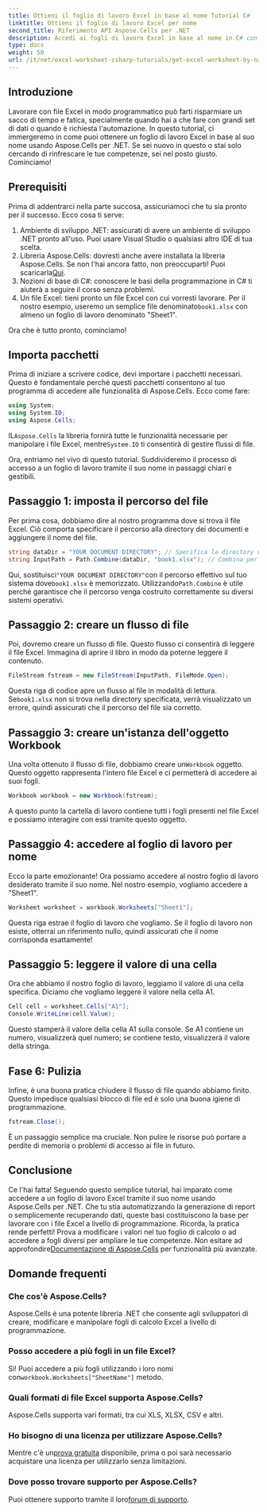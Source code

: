 ```yaml
---
title: Ottieni il foglio di lavoro Excel in base al nome Tutorial C#
linktitle: Ottieni il foglio di lavoro Excel per nome
second_title: Riferimento API Aspose.Cells per .NET
description: Accedi ai fogli di lavoro Excel in base al nome in C# con una guida dettagliata, utilizzando Aspose.Cells per .NET per una migliore efficienza del codice.
type: docs
weight: 50
url: /it/net/excel-worksheet-csharp-tutorials/get-excel-worksheet-by-name-csharp-tutorial/
---
```

## Introduzione

Lavorare con file Excel in modo programmatico può farti risparmiare un sacco di tempo e fatica, specialmente quando hai a che fare con grandi set di dati o quando è richiesta l'automazione. In questo tutorial, ci immergeremo in come puoi ottenere un foglio di lavoro Excel in base al suo nome usando Aspose.Cells per .NET. Se sei nuovo in questo o stai solo cercando di rinfrescare le tue competenze, sei nel posto giusto. Cominciamo!

## Prerequisiti

Prima di addentrarci nella parte succosa, assicuriamoci che tu sia pronto per il successo. Ecco cosa ti serve:

1. Ambiente di sviluppo .NET: assicurati di avere un ambiente di sviluppo .NET pronto all'uso. Puoi usare Visual Studio o qualsiasi altro IDE di tua scelta.
2.  Libreria Aspose.Cells: dovresti anche avere installata la libreria Aspose.Cells. Se non l'hai ancora fatto, non preoccuparti! Puoi scaricarla[Qui](https://releases.aspose.com/cells/net/).
3. Nozioni di base di C#: conoscere le basi della programmazione in C# ti aiuterà a seguire il corso senza problemi.
4. Un file Excel: tieni pronto un file Excel con cui vorresti lavorare. Per il nostro esempio, useremo un semplice file denominato`book1.xlsx` con almeno un foglio di lavoro denominato "Sheet1".

Ora che è tutto pronto, cominciamo!

## Importa pacchetti

Prima di iniziare a scrivere codice, devi importare i pacchetti necessari. Questo è fondamentale perché questi pacchetti consentono al tuo programma di accedere alle funzionalità di Aspose.Cells. Ecco come fare:

```csharp
using System;
using System.IO;
using Aspose.Cells;
```

 IL`Aspose.Cells` la libreria fornirà tutte le funzionalità necessarie per manipolare i file Excel, mentre`System.IO` ti consentirà di gestire flussi di file.

Ora, entriamo nel vivo di questo tutorial. Suddivideremo il processo di accesso a un foglio di lavoro tramite il suo nome in passaggi chiari e gestibili.

## Passaggio 1: imposta il percorso del file

Per prima cosa, dobbiamo dire al nostro programma dove si trova il file Excel. Ciò comporta specificare il percorso alla directory dei documenti e aggiungere il nome del file.

```csharp
string dataDir = "YOUR DOCUMENT DIRECTORY"; // Specifica la directory dei tuoi documenti
string InputPath = Path.Combine(dataDir, "book1.xlsx"); // Combina per formare il percorso completo
```

 Qui, sostituisci`"YOUR DOCUMENT DIRECTORY"`con il percorso effettivo sul tuo sistema dove`book1.xlsx` è memorizzato. Utilizzando`Path.Combine` è utile perché garantisce che il percorso venga costruito correttamente su diversi sistemi operativi.

## Passaggio 2: creare un flusso di file

Poi, dovremo creare un flusso di file. Questo flusso ci consentirà di leggere il file Excel. Immagina di aprire il libro in modo da poterne leggere il contenuto.

```csharp
FileStream fstream = new FileStream(InputPath, FileMode.Open);
```

 Questa riga di codice apre un flusso al file in modalità di lettura. Se`book1.xlsx` non si trova nella directory specificata, verrà visualizzato un errore, quindi assicurati che il percorso del file sia corretto.

## Passaggio 3: creare un'istanza dell'oggetto Workbook

 Una volta ottenuto il flusso di file, dobbiamo creare un`Workbook` oggetto. Questo oggetto rappresenta l'intero file Excel e ci permetterà di accedere ai suoi fogli.

```csharp
Workbook workbook = new Workbook(fstream);
```

A questo punto la cartella di lavoro contiene tutti i fogli presenti nel file Excel e possiamo interagire con essi tramite questo oggetto.

## Passaggio 4: accedere al foglio di lavoro per nome

Ecco la parte emozionante! Ora possiamo accedere al nostro foglio di lavoro desiderato tramite il suo nome. Nel nostro esempio, vogliamo accedere a "Sheet1".

```csharp
Worksheet worksheet = workbook.Worksheets["Sheet1"];
```

Questa riga estrae il foglio di lavoro che vogliamo. Se il foglio di lavoro non esiste, otterrai un riferimento nullo, quindi assicurati che il nome corrisponda esattamente!

## Passaggio 5: leggere il valore di una cella

Ora che abbiamo il nostro foglio di lavoro, leggiamo il valore di una cella specifica. Diciamo che vogliamo leggere il valore nella cella A1.

```csharp
Cell cell = worksheet.Cells["A1"];
Console.WriteLine(cell.Value);
```

Questo stamperà il valore della cella A1 sulla console. Se A1 contiene un numero, visualizzerà quel numero; se contiene testo, visualizzerà il valore della stringa.

## Fase 6: Pulizia

Infine, è una buona pratica chiudere il flusso di file quando abbiamo finito. Questo impedisce qualsiasi blocco di file ed è solo una buona igiene di programmazione.

```csharp
fstream.Close();
```

È un passaggio semplice ma cruciale. Non pulire le risorse può portare a perdite di memoria o problemi di accesso ai file in futuro.

## Conclusione

Ce l'hai fatta! Seguendo questo semplice tutorial, hai imparato come accedere a un foglio di lavoro Excel tramite il suo nome usando Aspose.Cells per .NET. Che tu stia automatizzando la generazione di report o semplicemente recuperando dati, queste basi costituiscono la base per lavorare con i file Excel a livello di programmazione.
 Ricorda, la pratica rende perfetti! Prova a modificare i valori nel tuo foglio di calcolo o ad accedere a fogli diversi per ampliare le tue competenze. Non esitare ad approfondire[Documentazione di Aspose.Cells](https://reference.aspose.com/cells/net/) per funzionalità più avanzate.

## Domande frequenti

### Che cos'è Aspose.Cells?
Aspose.Cells è una potente libreria .NET che consente agli sviluppatori di creare, modificare e manipolare fogli di calcolo Excel a livello di programmazione.

### Posso accedere a più fogli in un file Excel?
 Sì! Puoi accedere a più fogli utilizzando i loro nomi con`workbook.Worksheets["SheetName"]` metodo.

### Quali formati di file Excel supporta Aspose.Cells?
Aspose.Cells supporta vari formati, tra cui XLS, XLSX, CSV e altri.

### Ho bisogno di una licenza per utilizzare Aspose.Cells?
 Mentre c'è un[prova gratuita](https://releases.aspose.com/) disponibile, prima o poi sarà necessario acquistare una licenza per utilizzarlo senza limitazioni.

### Dove posso trovare supporto per Aspose.Cells?
Puoi ottenere supporto tramite il loro[forum di supporto](https://forum.aspose.com/c/cells/9).